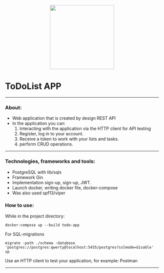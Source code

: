 <div id="header" align="center">
  <img src="https://i.gifer.com/S9Ih.gif" width="210"/>
</div>

# ToDoList APP
- - -
### About:
- Web application that is created by design REST API
- In the application you can: 
  1. Interacting with the application via the HTTP client for API testing
  2. Register, log in to your account.
  3. Receive a token to work with your lists and tasks.
  4. perform CRUD operations.
- - -
### Technologies, frameworks and tools:

- PostgreSQL with lib/sqlx
- Framework Gin
- Implementation sign-up, sign-up, JWT.
- Launch docker, writing docker file, docker-compose
- Was also used spf13/viper

### How to use:
While in the project directory:

`docker-compose up --build todo-app`

For SQL-migrations

`migrate -path ./schema -database 'postgres://postgres:qwerty@localhost:5435/postgres?sslmode=disable' up`

Use an HTTP client to test your application, for example: Postman

- - -